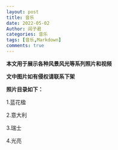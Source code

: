 ```yaml
---
layout: post
title: 音乐
date: 2022-05-02
Author: 阎子君
categories: 音乐
tags: [音乐,Markdown]
comments: true
---
```


**本文用于展示各种风景风光等系列照片和视频**

**文中图片如有侵权请联系下架**

**照片目录如下：**

1.蓝花楹

2.意大利

3.瑞士

4.光亮

<audio src="/Music/光亮.mp3"></audio>
